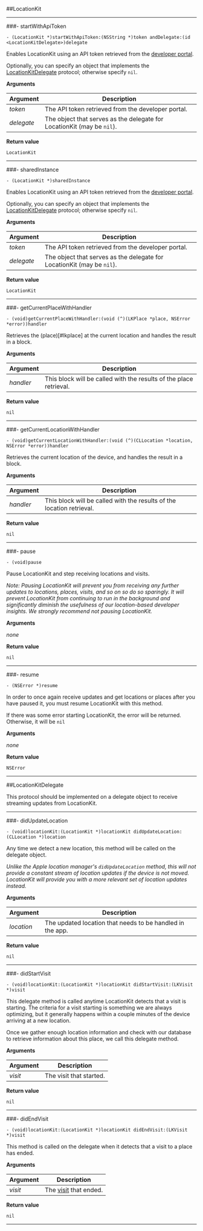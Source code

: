 ##LocationKit

***

###- startWithApiToken

``- (LocationKit *)startWithApiToken:(NSString *)token andDelegate:(id <LocationKitDelegate>)delegate``

Enables LocationKit using an API token retrieved from the [developer portal](https://developer.socialradar.com).

Optionally, you can specify an object that implements the [LocationKitDelegate](#locationkitdelegate) protocol; otherwise specify `nil`.

**Arguments**

| Argument | Description |
| --- | --- |
| *token* | The API token retrieved from the developer portal. |
| *delegate* | The object that serves as the delegate for LocationKit (may be `nil`). |

**Return value**

`LocationKit`

***

###- sharedInstance

``- (LocationKit *)sharedInstance``

Enables LocationKit using an API token retrieved from the [developer portal](https://developer.socialradar.com).

Optionally, you can specify an object that implements the [LocationKitDelegate](#locationkitdelegate) protocol; otherwise specify `nil`.

**Arguments**

| Argument | Description |
| --- | --- |
| *token* | The API token retrieved from the developer portal. |
| *delegate* | The object that serves as the delegate for LocationKit (may be `nil`). |

**Return value**

`LocationKit`

***

###- getCurrentPlaceWithHandler

``- (void)getCurrentPlaceWithHandler:(void (^)(LKPlace *place, NSError *error))handler``

Retrieves the (place)[#lkplace] at the current location and handles the result in a block.

**Arguments**

| Argument | Description |
| --- | --- |
| *handler* | This block will be called with the results of the place retrieval. |

**Return value**

`nil`

***

###- getCurrentLocationWithHandler

``- (void)getCurrentLocationWithHandler:(void (^)(CLLocation *location, NSError *error))handler``

Retrieves the current location of the device, and handles the result in a block.

**Arguments**

| Argument | Description |
| --- | --- |
| *handler* | This block will be called with the results of the location retrieval. |

**Return value**

`nil`

***

###- pause

``- (void)pause``

Pause LocationKit and step receiving locations and visits.

*Note: Pausing LocationKit will prevent you from receiving any further updates to locations, places, visits, and so on so do so sparingly. It will prevent LocationKit from continuing to run in the background and significantly diminish the usefulness of our location-based developer insights. We strongly recommend not pausing LocationKit.*

**Arguments**

*none*

**Return value**

`nil`

***

###- resume

``- (NSError *)resume``

In order to once again receive updates and get locations or places after you have paused it, you must resume LocationKit with this method.

If there was some error starting LocationKit, the error will be returned. Otherwise, it will be `nil`

**Arguments**

*none*

**Return value**

`NSError`

***

##LocationKitDelegate

This protocol should be implemented on a delegate object to receive streaming updates from LocationKit.

***

###- didUpdateLocation

``- (void)locationKit:(LocationKit *)locationKit didUpdateLocation:(CLLocation *)location``

Any time we detect a new location, this method will be called on the delegate object.

*Unlike the Apple location manager's `didUpdateLocation` method, this will not provide a constant stream of location updates if the device is not moved. LocationKit will provide you with a more relevant set of location updates instead.*

**Arguments**

| Argument | Description |
| --- | --- |
| *location* | The updated location that needs to be handled in the app. |

**Return value**

`nil`

***

###- didStartVisit

``- (void)locationKit:(LocationKit *)locationKit didStartVisit:(LKVisit *)visit``

This delegate method is called anytime LocationKit detects that a visit is starting. The criteria for a visit starting is something we are always optimizing, but it generally happens within a couple minutes of the device arriving at a new location.

Once we gather enough location information and check with our database to retrieve information about this place, we call this delegate method.

**Arguments**

| Argument | Description |
| --- | --- |
| *visit* | The visit that started. |

**Return value**

`nil`

***

###- didEndVisit

``- (void)locationKit:(LocationKit *)locationKit didEndVisit:(LKVisit *)visit``

This method is called on the delegate when it detects that a visit to a place has ended.

**Arguments**

| Argument | Description |
| --- | --- |
| *visit* | The [visit](#lkvisit) that ended. |

**Return value**

`nil`

***
